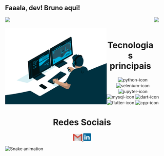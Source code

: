 ## Faaala, dev! Bruno aqui!

<div>
  
  <img  height="190em" src="https://github-readme-stats.vercel.app/api?username=brnocorreia&show_icons=true&theme=tokyonight&include_all_commits=true&count_private=true"/>
  <img align="right" height="190em" src="https://github-readme-stats.vercel.app/api/top-langs/?username=brnocorreia&layout=compact&langs_count=16&theme=tokyonight"/>
</div>

<div  align="center"> 
  <div style="display: inline_block"><br>
    <img align="left" height="250" alt="coding-time" src="code.gif">
    <h1 align="center">Tecnologias principais </h1>
    <img align="center" height="30" width="40" alt="python-icon"  src="https://cdn.jsdelivr.net/gh/devicons/devicon/icons/python/python-original.svg">
    <img align="center" height="30" width="40" alt="selenium-icon" src="https://cdn.jsdelivr.net/gh/devicons/devicon/icons/selenium/selenium-original.svg">
    <img align="center" height="30" width="40" alt="jupyter-icon" src="https://cdn.jsdelivr.net/gh/devicons/devicon/icons/jupyter/jupyter-original-wordmark.svg">
    <img align="center" height="30" width="40" alt="mysql-icon" src="https://cdn.jsdelivr.net/gh/devicons/devicon/icons/mysql/mysql-original-wordmark.svg">
    <img align="center" height="30" width="40" alt="dart-icon" src="https://cdn.jsdelivr.net/gh/devicons/devicon/icons/dart/dart-original.svg">
    <img align="center" height="30" width="40" alt="flutter-icon" src="https://cdn.jsdelivr.net/gh/devicons/devicon/icons/flutter/flutter-original.svg">
    <img align="center" height="30" width="40" alt="cpp-icon" src="https://cdn.jsdelivr.net/gh/devicons/devicon/icons/cplusplus/cplusplus-original.svg">
   </div>
    
  
  <h1 align="center">Redes Sociais</h1>
    <a href = "mailto: bruninhocorreia2013@gmail.com">
      <img width="30" src="gmail.svg">
    </a>
    <a href = "https://www.linkedin.com/in/brnocorreia/">
      <img width="25" src="linkedin.svg">
    </a>
    
    
    
</div>
  
![Snake animation](https://github.com/LuigiGF/LuigiGF/blob/output/github-contribution-grid-snake.svg)


<!---
brnocorreia/brnocorreia is a ✨ special ✨ repository because its `README.md` (this file) appears on your GitHub profile.
You can click the Preview link to take a look at your changes.
--->
